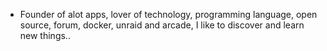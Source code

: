 - Founder of alot apps, lover of technology, programming language, open source, forum, docker, unraid and arcade, I like to discover and learn new things..
  <br>











































